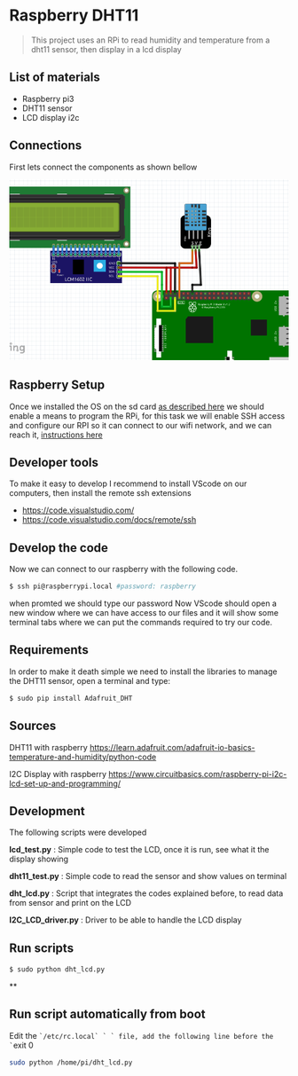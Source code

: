 # Raspberry DHT11

> This project uses an RPi to read humidity and temperature from a dht11 sensor, then display in a lcd display

## List of materials

* Raspberry pi3
* DHT11 sensor
* LCD display i2c

## Connections

First lets connect the components as shown bellow

![connections](/fritzing/connections.png)

## Raspberry Setup

Once we installed the OS on the sd card [as described here](https://www.raspberrypi.org/documentation/installation/installing-images/) we should enable a means to program the RPi, for this task we will enable SSH access and configure our RPI so it can connect to our wifi network, and we can reach it, [instructions here](https://desertbot.io/blog/headless-raspberry-pi-3-bplus-ssh-wifi-setup)

## Developer tools

To make it easy to develop I recommend to install VScode on our computers, then install the remote ssh extensions

* https://code.visualstudio.com/
* https://code.visualstudio.com/docs/remote/ssh

## Develop the code

Now we can connect to our raspberry with the following code.

``` BASH
$ ssh pi@raspberrypi.local #password: raspberry
```

when promted we should type our password
Now VScode should open a new window where we can have access to our files and it will show some terminal tabs where we can put the commands required to try our code.

## Requirements

In order to make it death simple we need to install the libraries to manage the DHT11 sensor, open a terminal and type:

``` BASH
$ sudo pip install Adafruit_DHT
```

## Sources

DHT11 with raspberry
https://learn.adafruit.com/adafruit-io-basics-temperature-and-humidity/python-code

I2C Display with raspberry
https://www.circuitbasics.com/raspberry-pi-i2c-lcd-set-up-and-programming/

## Development

The following scripts were developed

**lcd_test.py**
: Simple code to test the LCD, once it is run, see what it the display showing

**dht11_test.py**
: Simple code to read the sensor and show values on terminal

**dht_lcd.py**
: Script that integrates the codes explained before, to read data from sensor and print on the LCD

**I2C_LCD_driver.py**
: Driver to be able to handle the LCD display

## Run scripts

``` BASH
$ sudo python dht_lcd.py 
```
**

## Run script automatically from boot

Edit the `` `/etc/rc.local` ` ` file, add the following line before the ` ``exit 0


``` BASH
sudo python /home/pi/dht_lcd.py 
```
